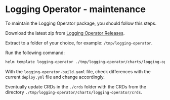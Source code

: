 # Logging Operator - maintenance

To maintain the Logging Operator package, you should follow this steps.

Download the latest zip from [Logging Operator Releases][logging-operator-github-releases].

Extract to a folder of your choice, for example: `/tmp/logging-operator`.

Run the following command:

```bash
helm template logging-operator ./tmp/logging-operator/charts/logging-operator -n logging > logging-operator-built.yaml
```

With the `logging-operator-build.yaml` file, check differences with the current `deploy.yml` file and change accordingly.

Eventually update CRDs in the `./crds` folder with the CRDs from the directory
`./tmp/logging-operator/charts/logging-operator/crds`.

[logging-operator-github-releases]: https://github.com/banzaicloud/logging-operator/releases